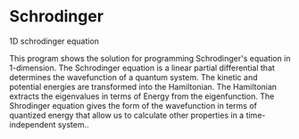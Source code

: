 # Schrodinger
1D schrodinger equation


This program shows the solution for programming Schrodinger's equation in 1-dimension. 
The Schrodinger equation is a linear partial differential that determines the wavefunction of a quantum system.
The kinetic and potential energies are transformed into the Hamiltonian.
The Hamiltonian extracts the eigenvalues in terms of Energy from the eigenfunction.
The Shrodinger equation gives the form of the wavefunction in terms of quantized energy that allow us to calculate other properties in a time-independent system..
